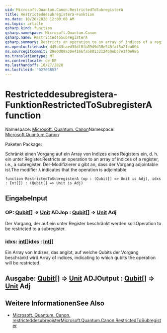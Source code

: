 ```yaml
---
uid: Microsoft.Quantum.Canon.RestrictedToSubregisterA
title: Restricteddesubregistera-Funktion
ms.date: 10/26/2020 12:00:00 AM
ms.topic: article
qsharp.kind: function
qsharp.namespace: Microsoft.Quantum.Canon
qsharp.name: RestrictedToSubregisterA
qsharp.summary: Restricts an operation to an array of indices of a register, i.e., a subregister. The modifier `A` indicates that the operation is adjointable.
ms.openlocfilehash: d45c43caed35df8fb89d9d38e540faf5a21ea064
ms.sourcegitcommit: 29e0d88a30e4166fa580132124b0eb57e1f0e986
ms.translationtype: MT
ms.contentlocale: de-DE
ms.lasthandoff: 10/27/2020
ms.locfileid: "92703853"
---
```

# <a name="restrictedtosubregistera-function"></a><span data-ttu-id="0243a-102">Restricteddesubregistera-Funktion</span><span class="sxs-lookup"><span data-stu-id="0243a-102">RestrictedToSubregisterA function</span></span>

<span data-ttu-id="0243a-103">Namespace: [Microsoft. Quantum. Canon](xref:Microsoft.Quantum.Canon)</span><span class="sxs-lookup"><span data-stu-id="0243a-103">Namespace: [Microsoft.Quantum.Canon](xref:Microsoft.Quantum.Canon)</span></span>

<span data-ttu-id="0243a-104">Paketen [](https://nuget.org/packages/)</span><span class="sxs-lookup"><span data-stu-id="0243a-104">Package: [](https://nuget.org/packages/)</span></span>


<span data-ttu-id="0243a-105">Schränkt einen Vorgang auf ein Array von Indizes eines Registers ein, d. h. ein unter Register.</span><span class="sxs-lookup"><span data-stu-id="0243a-105">Restricts an operation to an array of indices of a register, i.e., a subregister.</span></span>
<span data-ttu-id="0243a-106">Der-Modifizierer `A` gibt an, dass der Vorgang adjointable ist.</span><span class="sxs-lookup"><span data-stu-id="0243a-106">The modifier `A` indicates that the operation is adjointable.</span></span>

```qsharp
function RestrictedToSubregisterA (op : (Qubit[] => Unit is Adj), idxs : Int[]) : (Qubit[] => Unit is Adj)
```


## <a name="input"></a><span data-ttu-id="0243a-107">Eingabe</span><span class="sxs-lookup"><span data-stu-id="0243a-107">Input</span></span>

### <a name="op--qubit--unit-adj"></a><span data-ttu-id="0243a-108">OP: [Qubit](xref:microsoft.quantum.lang-ref.qubit)[] => [Unit](xref:microsoft.quantum.lang-ref.unit) ADJ</span><span class="sxs-lookup"><span data-stu-id="0243a-108">op : [Qubit](xref:microsoft.quantum.lang-ref.qubit)[] => [Unit](xref:microsoft.quantum.lang-ref.unit) Adj</span></span>

<span data-ttu-id="0243a-109">Der Vorgang, der auf ein unter Register beschränkt werden soll.</span><span class="sxs-lookup"><span data-stu-id="0243a-109">Operation to be restricted to a subregister.</span></span>


### <a name="idxs--int"></a><span data-ttu-id="0243a-110">idxs: [int](xref:microsoft.quantum.lang-ref.int)[]</span><span class="sxs-lookup"><span data-stu-id="0243a-110">idxs : [Int](xref:microsoft.quantum.lang-ref.int)[]</span></span>

<span data-ttu-id="0243a-111">Ein Array von Indizes, das angibt, auf welche Qubits der Vorgang beschränkt wird.</span><span class="sxs-lookup"><span data-stu-id="0243a-111">Array of indices, indicating to which qubits the operation will be restricted.</span></span>



## <a name="output--qubit--unit-adj"></a><span data-ttu-id="0243a-112">Ausgabe: [Qubit](xref:microsoft.quantum.lang-ref.qubit)[] => [Unit](xref:microsoft.quantum.lang-ref.unit) ADJ</span><span class="sxs-lookup"><span data-stu-id="0243a-112">Output : [Qubit](xref:microsoft.quantum.lang-ref.qubit)[] => [Unit](xref:microsoft.quantum.lang-ref.unit) Adj</span></span>



## <a name="see-also"></a><span data-ttu-id="0243a-113">Weitere Informationen</span><span class="sxs-lookup"><span data-stu-id="0243a-113">See Also</span></span>

- [<span data-ttu-id="0243a-114">Microsoft. Quantum. Canon. restricteddesubregister</span><span class="sxs-lookup"><span data-stu-id="0243a-114">Microsoft.Quantum.Canon.RestrictedToSubregister</span></span>](xref:Microsoft.Quantum.Canon.RestrictedToSubregister)